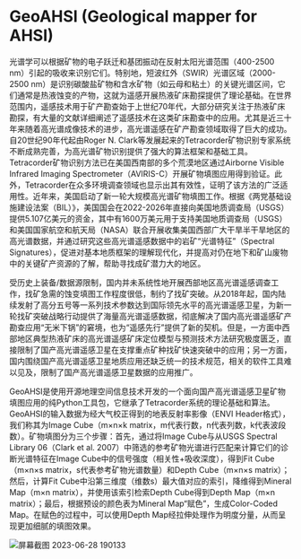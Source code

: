 # GeoAHSI (Geological mapper for AHSI)
光谱学可以根据矿物的电子跃迁和基团振动在反射太阳光谱范围（400-2500 nm）引起的吸收来识别它们。特别地，短波红外（SWIR）光谱区域（2000-2500 nm）是识别碳酸盐矿物和含水矿物（如云母和粘土）的关键光谱区间，它们通常是热液蚀变的产物，这就为遥感开展热液矿床勘探提供了理论基础。在世界范围内，遥感技术用于矿产勘查始于上世纪70年代，大部分研究关注于热液矿床勘探，有大量的文献详细阐述了遥感技术在这类矿床勘查中的应用。尤其是近三十年来随着高光谱成像技术的进步，高光谱遥感在矿产勘查领域取得了巨大的成功。自20世纪90年代起由Roger N. Clark等发展起来的Tetracorder矿物识别专家系统不断成熟完善，为高光谱矿物识别提供了强大的算法框架和基础工具。Tetracorder矿物识别方法已在美国西南部的多个荒漠地区通过Airborne Visible Infrared Imaging Spectrometer（AVIRIS-C）开展矿物填图应用得到验证。此外，Tetracorder在众多环境调查领域也显示出其有效性，证明了该方法的广泛适用性。近年来，美国启动了新一轮大规模高光谱矿物填图工作。根据《两党基础设施建设法案（BIL）》，美国国会在2022-2026年直接向美国地质调查局（USGS）提供5.107亿美元的资金，其中有1600万美元用于支持美国地质调查局（USGS）和美国国家航空和航天局（NASA）联合开展收集美国西部广大干旱半干旱地区的高光谱数据，并通过研究这些高光谱遥感数据中的岩矿“光谱特征”（Spectral Signatures），促进对基本地质框架的理解现代化，并提高对仍在地下和矿山废物中的关键矿产资源的了解，帮助寻找成矿潜力大的地区。

受历史上装备/数据源限制，国内并未系统性地开展西部地区高光谱遥感调查工作，找矿急需的蚀变填图工作程度很低，制约了找矿突破。从2018年起，国内陆续发射了高分五号等一系列技术参数达到国际领先水平的高光谱遥感卫星，为新一轮找矿突破战略行动提供了海量高光谱遥感数据，彻底解决了国内高光谱遥感矿产勘查应用“无米下锅”的窘境，也为“遥感先行”提供了新的契机。但是，一方面中西部地区典型热液矿床的高光谱遥感矿床定位模型与预测技术方法研究极度匮乏，直接限制了国产高光谱遥感卫星在支撑重点矿种找矿快速突破中的应用；另一方面，国内围绕国产高光谱遥感卫星地质应用还缺乏统一的技术规范，相关的软件工具难以见及，限制了国产高光谱遥感卫星数据的应用推广。

GeoAHSI是使用开源地理空间信息技术开发的一个面向国产高光谱遥感卫星矿物填图应用的纯Python工具包，它继承了Tetracorder系统的理论基础和算法。GeoAHSI的输入数据为经大气校正得到的地表反射率影像（ENVI Header格式），我们称其为Image Cube（m×n×k matrix，m代表行数，n代表列数，k代表波段数）。矿物填图分为三个步骤：首先，通过将Image Cube与从USGS Spectral Library 06（Clark et al. 2007）中筛选的参考矿物光谱进行匹配来计算它们的诊断光谱特征在Image Cube中的信号强度（相关性+吸收深度），得到Fit Cube（m×n×s matrix，s代表参考矿物光谱数量）和Depth Cube（m×n×s matrix）；然后，计算Fit Cube中沿第三维度（维数s）最大值对应的索引，降维得到Mineral Map（m×n matrix），并使用该索引检索Depth Cube得到Depth Map（m×n matrix）；最后，根据预设的颜色表为Mineral Map“赋色”，生成Color-Coded Map。在赋色的过程中，可以使用Depth Map经拉伸处理作为明度分量，从而呈现更加细腻的填图效果。




![屏幕截图 2023-06-28 190133](https://github.com/leecugb/pymica/assets/38849659/2a9aa593-e85f-4d86-8dd1-7ac3eb2671e0)
